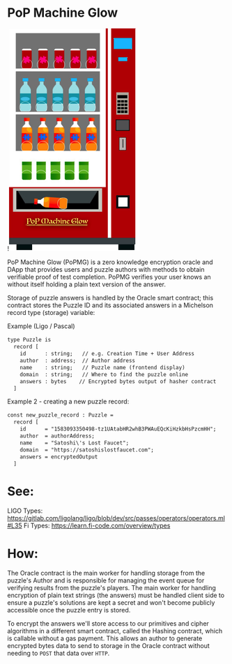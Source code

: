 # PoP Machine Glow

!![PoP](https://raw.githubusercontent.com/Chain-of-Insight/pop-machine-glow/master/Documentation/assets/img/pop_machine.png)

PoP Machine Glow (PoPMG) is a zero knowledge encryption oracle and DApp that provides users and puzzle authors with methods to obtain verifiable proof of test completion. PoPMG verifies your user knows an without itself holding a plain text version of the answer. 

Storage of puzzle answers is handled by the Oracle smart contract; this contract stores the Puzzle ID and its associated answers in a Michelson record type (storage) variable:

Example (Ligo / Pascal)

```
type Puzzle is
  record [
    id      : string;   // e.g. Creation Time + User Address
    author  : address;  // Author address
    name    : string;   // Puzzle name (frontend display)
    domain  : string;   // Where to find the puzzle online
    answers : bytes    // Encrypted bytes output of hasher contract
  ]
```

Example 2 - creating a new puzzle record:

```
const new_puzzle_record : Puzzle =
  record [
    id      = "1583093350498-tz1UAtabHR2whB3PWAuEQcKiHzkbHsPzcmHH";
    author  = authorAddress;
    name    = "Satoshi\'s Lost Faucet";
    domain  = "https://satoshislostfaucet.com";
    answers = encryptedOutput
  ]
```

# See:
LIGO Types: https://gitlab.com/ligolang/ligo/blob/dev/src/passes/operators/operators.ml#L35
Fi Types: https://learn.fi-code.com/overview/types

# How:

The Oracle contract is the main worker for handling storage from the puzzle's Author and is responsible for managing the event queue for verifying results from the puzzle's players. The main worker for handling encryption of plain text strings (the answers) must be handled client side to ensure a puzzle's solutions are kept a secret and won't become publicly accessible once the puzzle entry is stored.

To encrypt the answers we'll store access to our primitives and cipher algorithms in a different smart contract, called the Hashing contract, which is callable without a gas payment. This allows an author to generate encrypted bytes data to send to storage in the Oracle contract without needing to `POST` that data over `HTTP`.


